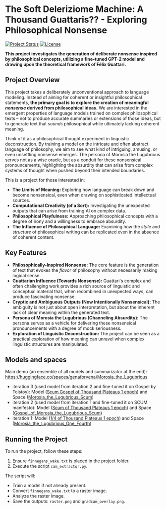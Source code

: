 # The Soft Deleriziome Machine: A Thousand Guattaris?? - Exploring Philosophical Nonsense

[![Project Status](https://img.shields.io/badge/Status-Developing-yellow)](https://www.repostatus.org/#active)
[![License](https://img.shields.io/badge/License-MIT-blue.svg)](https://opensource.org/licenses/MIT)

**This project investigates the generation of deliberate nonsense inspired by philosophical concepts, utilizing a fine-tuned GPT-2 model and drawing upon the theoretical framework of Félix Guattari.**

## Project Overview

This project takes a deliberately unconventional approach to language modeling. Instead of aiming for coherent or insightful philosophical statements, **the primary goal is to explore the creation of meaningful *nonsense* derived from philosophical ideas.** We are interested in the emergent properties of language models trained on complex philosophical texts – not to produce accurate summaries or extensions of those ideas, but to generate text that *sounds* philosophical while ultimately lacking coherent meaning.

Think of it as a philosophical thought experiment in linguistic deconstruction. By training a model on the intricate and often abstract language of philosophy, we aim to see what kind of intriguing, amusing, or even unsettling nonsense emerges. The persona of Morosia the Lugubrious serves not as a wise oracle, but as a conduit for these nonsensical pronouncements, highlighting the absurdity that can arise from complex systems of thought when pushed beyond their intended boundaries.

This is a project for those interested in:

* **The Limits of Meaning:** Exploring how language can break down and become nonsensical, even when drawing on sophisticated intellectual sources.
* **Computational Creativity (of a Sort):** Investigating the unexpected outputs that can arise from training AI on complex data.
* **Philosophical Playfulness:**  Approaching philosophical concepts with a degree of irony and a willingness to embrace absurdity.
* **The Influence of Philosophical Language:** Examining how the *style* and *structure* of philosophical writing can be replicated even in the absence of coherent content.

## Key Features

* **Philosophically-Inspired Nonsense:** The core feature is the generation of text that evokes the *flavor* of philosophy without necessarily making logical sense.
* **Guattarian Influence (Towards Nonsense):**  Guattari's complex and often challenging work provides a rich source of linguistic and conceptual material that, when recombined in unexpected ways, can produce fascinating nonsense.
* **Cryptic and Ambiguous Outputs (Now Intentionally Nonsensical):** The ambiguity is not just about open interpretation, but about the inherent lack of clear meaning within the generated text.
* **Persona of Morosia the Lugubrious (Channeling Absurdity):** The persona serves as a vehicle for delivering these nonsensical pronouncements with a degree of mock seriousness.
* **Exploration of Linguistic Deconstruction:** The project can be seen as a practical exploration of how meaning can unravel when complex linguistic structures are manipulated.

## Models and spaces

Main demo (an ensemble of all models and summarizator at the end): https://huggingface.co/spaces/genaforvena/Morosia_the_Lugubrious
* iteration 3 (used model from iteration 2 and fine-tuned it on Gospel by Tolstoy): Model ([Scum Gospel of Thousand Plateaus 1 epoch](https://huggingface.co/genaforvena/the_soft_scum_gospel_delerizome_machine_a_thousand_guattaris)) and Space ([Morosia_the_Lugubrious_Scum](https://huggingface.co/spaces/genaforvena/Gospel_of_Morosia_the_Lugubrious_Scum))
* iteration 2 (used model from iteration 1 and fine-tuned it on SCUM manifesto): Model ([Scum of Thousand Plateaus 1 epoch](https://huggingface.co/genaforvena/the_soft_scum_delerizome_machine_a_thousand_guattaris)) and Space ([Gospel_of_Morosia_the_Lugubrious_Scum](https://huggingface.co/spaces/genaforvena/Morosia_the_Lugubrious_Scum))
* iteration 1: Model ([1/4 of Thousand Plateaus 1 epoch](https://huggingface.co/genaforvena/the_soft_delerizome_machine_a_thousand_guattaris_fourth_of_plateaus_once)) and Space ([Morosia_the_Lugubrious_One_Fourth](https://huggingface.co/spaces/genaforvena/Morosia_the_Lugubrious_One_Fourth))

## Running the Project

To run the project, follow these steps:

1. Ensure `finnegans_wake.txt` is placed in the project folder.
2. Execute the script `cam_extractor.py`.

The script will:
- Train a model if not already present.
- Convert `finnegans_wake.txt` to a raster image.
- Analyze the raster image.
- Save the outputs: `raster.png` and `gradcam_overlay.png`.
